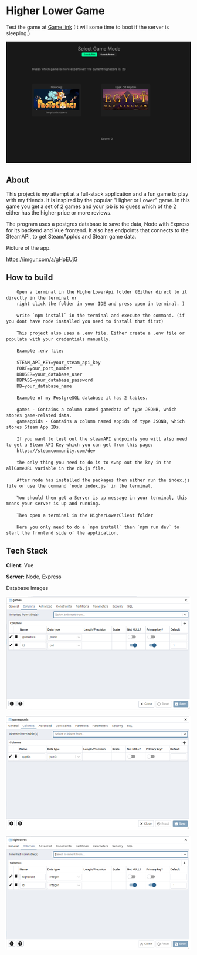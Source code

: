 
# Higher Lower Game 

Test the game at [Game link](https://tommymaii.github.io/HigherLowerFrontend/) (It will some time to boot if the server is sleeping.)

![Higher Lower Game Screenshot](higherlower1.png)



## About 

This project is my attempt at a full-stack application and a fun game to play with my friends. It is inspired by the popular "Higher or Lower" game. In this game you get a set of 2 games and your job is to guess which of the 2 either has the higher price or more reviews. 

The program uses a postgres database to save the data, Node with Express for its backend and Vue frontend. It also has endpoints that connects to the SteamAPI, to get SteamAppIds and Steam game data. 

Picture of the app.

https://imgur.com/a/gHpEUjG 
## How to build

```
    Open a terminal in the HigherLowerApi folder (Either direct to it directly in the terminal or 
    right click the folder in your IDE and press open in terminal. )
    
    write `npm install` in the terminal and execute the command. (if you dont have node installed you need to install that first)

    This project also uses a .env file. Either create a .env file or populate with your credentials manually.

    Example .env file:

    STEAM_API_KEY=your_steam_api_key
    PORT=your_port_number
    DBUSER=your_database_user
    DBPASS=your_database_password
    DB=your_database_name

    Example of my PostgreSQL database it has 2 tables.

    games - Contains a column named gamedata of type JSONB, which stores game-related data.
    gameappids - Contains a column named appids of type JSONB, which stores Steam App IDs.

    If you want to test out the steamAPI endpoints you will also need to get a Steam API Key which you can get from this page:
    https://steamcommunity.com/dev

    the only thing you need to do is to swap out the key in the allGameURL variable in the db.js file.

    After node has installed the packages then either run the index.js file or use the command `node index.js` in the terminal. 

    You should then get a Server is up message in your terminal, this means your server is up and running.

    Then open a terminal in the HigherLowerClient folder

    Here you only need to do a `npm install` then `npm run dev` to start the frontend side of the application. 
```
## Tech Stack

**Client:** Vue

**Server:** Node, Express

Database Images

![Higher Lower Game Screenshot](higherlower2.png)

![Higher Lower Game Screenshot](higherlower3.png)

![Higher Lower Game Screenshot](higherlower4.png)
